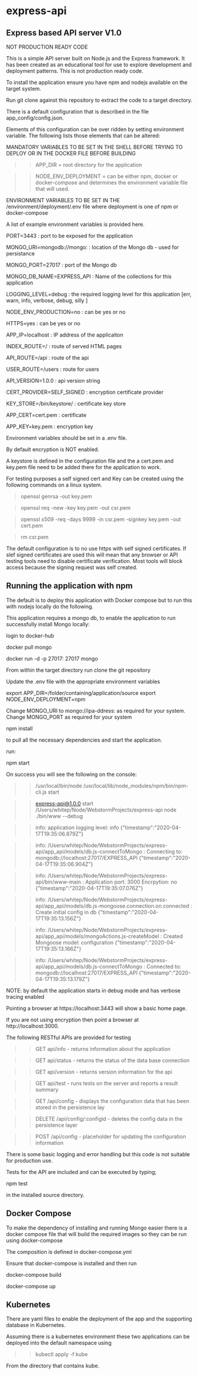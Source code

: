 # express-api

## Express based API server V1.0

NOT PRODUCTION READY CODE

This is a simple API server built on Node.js and the Express framework. It has been created as an educational 
tool for use to explore development and deployment patterns. This is not production ready code. 

To install the application ensure you have npm and nodejs available on the target system. 

Run git clone against this repository to extract the code to a target directory.

There is a default configuration that is described in the file app_config/config.json.

Elements of this configuration can be over ridden by setting environment variable. The following lists those elements 
that can be altered:

MANDATORY VARIABLES TO BE SET IN THE SHELL BEFORE TRYING TO DEPLOY OR IN THE DOCKER FILE BEFORE BUILDING

>>APP_DIR = root directory for the application

>>NODE_ENV_DEPLOYMENT = can be either npm, docker or docker-compose and determines the environment variable file that will
used.

ENVIRONMENT VARIABLES TO BE SET IN THE /environment/deployment/.env file where deployment is one of npm or docker-compose

A list of example environment variables is provided here. 

PORT=3443 : port to be exposed for the application 

MONGO_URI=mongodb://mongo: : location of the Mongo db - used for persistance

MONGO_PORT=27017 : port of the Mongo db

MONGO_DB_NAME=EXPRESS_API : Name of the collections for this application

LOGGING_LEVEL=debug : the required logging level for this application [err, warn, info, verbose, debug, silly ]

NODE_ENV_PRODUCTION=no : can be yes or no

HTTPS=yes : can be yes or no

APP_IP=localhost : IP address of the applicaiton

INDEX_ROUTE=/ : route of served HTML pages

API_ROUTE=/api : route of the api

USER_ROUTE=/users : route for users

API_VERSION=1.0.0 : api version string

CERT_PROVIDER=SELF_SIGNED : encryption certificate provider

KEY_STORE=/bin/keystore/ : certificate key store

APP_CERT=cert.pem : certificate

APP_KEY=key.pem : encryption key

Environment variables should be set in  a .env file.

By default encryption is NOT enabled. 

A keystore is defined in the configuration file and the a cert.pem and key.pem file need to be added there for the
application to work. 

For testing purposes a self signed cert and Key can be created using the following commands on a linux system. 

>openssl genrsa -out key.pem

>openssl req -new -key key.pem -out csr.pem

>openssl x509 -req -days 9999 -in csr.pem -signkey key.pem -out cert.pem

>rm csr.pem

The default configuration is to no use https with self signed certificates. If slef signed certificates are used
this will mean that any browser or API testing tools need to disable certificate verification. Most tools will block 
access because the signing request was self created. 

## Running the application with npm

The default is to deploy this application with Docker compose but to run this with nodejs locally do the following. 

This application requires a mongo db, to enable the application to run successfully install Mongo locally:

login to docker-hub

docker pull mongo

docker run -d -p 27017: 27017 mongo 

From within the target directory run clone the git repository

Update the .env file with the appropriate environment variables

export APP_DIR=/folder/containing/application/source
export NODE_ENV_DEPLOYMENT=npm

Change MONGO_URI to mongo://ipa-ddress: as required for your system. 
Change MONGO_PORT as required for your system

npm install 

to pull all the necessary dependencies and start the application.

run:

npm start

On success you will see the following on the console:

>>/usr/local/bin/node /usr/local/lib/node_modules/npm/bin/npm-cli.js start

>> express-api@1.0.0 start /Users/whitep/Node/WebstormProjects/express-api
>> node ./bin/www --debug

>>info: application logging level: info {"timestamp":"2020-04-17T19:35:06.879Z"}

>>info: /Users/whitep/Node/WebstormProjects/express-api/app_api/models/db.js-connectToMongo : Connecting to: mongodb://localhost:27017/EXPRESS_API {"timestamp":"2020-04-17T19:35:06.904Z"}

>>info: /Users/whitep/Node/WebstormProjects/express-api/bin/www-main : Application port: 3000 Encrpytion: no {"timestamp":"2020-04-17T19:35:07.076Z"}

>>info: /Users/whitep/Node/WebstormProjects/express-api/app_api/models/db.js-mongoose.connection.on.connected : Create initial config in db {"timestamp":"2020-04-17T19:35:13.156Z"}

>>info: /Users/whitep/Node/WebstormProjects/express-api/app_api/models/mongoActions.js-createModel : Created Mongoose model: configuration {"timestamp":"2020-04-17T19:35:13.166Z"}

>>info: /Users/whitep/Node/WebstormProjects/express-api/app_api/models/db.js-connectToMongo : Connected to: mongodb://localhost:27017/EXPRESS_API {"timestamp":"2020-04-17T19:35:13.179Z"}



NOTE: by default the application starts in debug mode and has verbose tracing enabled

Pointing a browser at https://localhost:3443 will show a basic home page. 

If you are not using encryption then point a browser at http://localhost:3000. 

The following RESTful APIs are provided for testing

>>GET api/info - returns information about the application

>>GET api/status - returns the status of the data base connection

>>GET api/version - returns version information for the api

>>GET api/test - runs tests on the server and reports a result summary

>>GET /api/config - displays the configuration data that has been stored in the persistence lay

>>DELETE /api/config/:configid - deletes the config data in the persistence layer

>>POST /api/config - placeholder for updating the configuration information

There is some basic logging and error handling but this code is not suitable for production use. 

Tests for the API are included and can be executed by typing; 

npm test

in the installed source directory.


## Docker Compose

To make the dependency of installing and running Mongo easier there is a docker compose file that will build the required
images so they can be run using docker-compose

The composition is defined in docker-compose.yml

Ensure that docker-compose is installed and then run

docker-compose build

docker-compose up


## Kubernetes

There are yaml files to enable the deployment of the app and the supporting database in Kubernetes.

Assuming there is a kubernetes environment these two applications can be deployed into the default namespace using

>>kubectl apply -f kube

From the directory that contains kube. 

